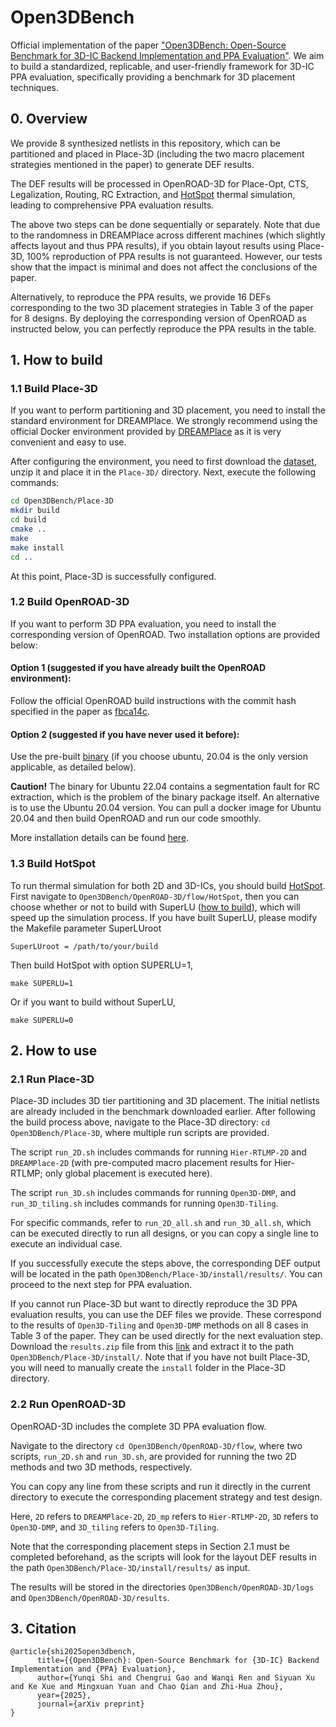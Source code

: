 # Open3DBench

Official implementation of the paper ["Open3DBench: Open-Source Benchmark for 3D-IC Backend Implementation and PPA Evaluation"](https://arxiv.org/abs/2503.12946). We aim to build a standardized, replicable, and user-friendly framework for 3D-IC PPA evaluation, specifically providing a benchmark for 3D placement techniques.

## 0. Overview

We provide 8 synthesized netlists in this repository, which can be partitioned and placed in Place-3D (including the two macro placement strategies mentioned in the paper) to generate DEF results.

The DEF results will be processed in OpenROAD-3D for Place-Opt, CTS, Legalization, Routing, RC Extraction, and [HotSpot](https://github.com/uvahotspot/HotSpot) thermal simulation, leading to comprehensive PPA evaluation results.

The above two steps can be done sequentially or separately. Note that due to the randomness in DREAMPlace across different machines (which slightly affects layout and thus PPA results), if you obtain layout results using Place-3D, 100% reproduction of PPA results is not guaranteed. However, our tests show that the impact is minimal and does not affect the conclusions of the paper. 

Alternatively, to reproduce the PPA results, we provide 16 DEFs corresponding to the two 3D placement strategies in Table 3 of the paper for 8 designs. By deploying the corresponding version of OpenROAD as instructed below, you can perfectly reproduce the PPA results in the table.

## 1. How to build

### 1.1 Build Place-3D

If you want to perform partitioning and 3D placement, you need to install the standard environment for DREAMPlace. We strongly recommend using the official Docker environment provided by [DREAMPlace](https://github.com/limbo018/DREAMPlace?tab=readme-ov-file#build-with-docker) as it is very convenient and easy to use.

After configuring the environment, you need to first download the [dataset](https://drive.google.com/file/d/15D2ge4FJsn4HP4o4AVzoQms6Xx-3ugZ0/view?usp=sharing), unzip it and place it in the `Place-3D/` directory. Next, execute the following commands:

```bash
cd Open3DBench/Place-3D
mkdir build
cd build
cmake ..
make
make install
cd ..
```

At this point, Place-3D is successfully configured.

### 1.2 Build OpenROAD-3D

If you want to perform 3D PPA evaluation, you need to install the corresponding version of OpenROAD. Two installation options are provided below:

#### Option 1 (suggested if you have already built the OpenROAD environment):

Follow the official OpenROAD build instructions with the commit hash specified in the paper as [fbca14c](https://github.com/The-OpenROAD-Project/OpenROAD/commit/fbca14c).

#### Option 2 (suggested if you have never used it before):

Use the pre-built [binary](https://github.com/Precision-Innovations/OpenROAD/releases/tag/2.0-17198-g8396d0866) (if you choose ubuntu, 20.04 is the only version applicable, as detailed below). 

**Caution!** The binary for Ubuntu 22.04 contains a segmentation fault for RC extraction, which is the problem of the binary package itself. An alternative is to use the Ubuntu 20.04 version. You can pull a docker image for Ubuntu 20.04 and then build OpenROAD and run our code smoothly.

More installation details can be found [here](https://openroad-flow-scripts.readthedocs.io/en/latest/user/BuildWithPrebuilt.html). 

### 1.3 Build HotSpot

To run thermal simulation for both 2D and 3D-ICs, you should build [HotSpot](https://github.com/uvahotspot/HotSpot). First navigate to `Open3DBench/OpenROAD-3D/flow/HotSpot`, then you can choose whether or not to build with SuperLU ([how to build](http://crd-legacy.lbl.gov/~xiaoye/SuperLU/)), which will speed up the simulation process. If you have built SuperLU, please modify the Makefile parameter SuperLUroot

```
SuperLUroot = /path/to/your/build
```

Then build HotSpot with option SUPERLU=1,

```
make SUPERLU=1
```

Or if you want to build without SuperLU,

```
make SUPERLU=0
```

## 2. How to use

### 2.1 Run Place-3D

Place-3D includes 3D tier partitioning and 3D placement. The initial netlists are already included in the benchmark downloaded earlier. After following the build process above, navigate to the Place-3D directory: `cd Open3DBench/Place-3D`, where multiple run scripts are provided.

The script `run_2D.sh` includes commands for running `Hier-RTLMP-2D` and `DREAMPlace-2D` (with pre-computed macro placement results for Hier-RTLMP; only global placement is executed here). 

The script `run_3D.sh` includes commands for running `Open3D-DMP`, and `run_3D_tiling.sh` includes commands for running `Open3D-Tiling`. 

For specific commands, refer to `run_2D_all.sh` and `run_3D_all.sh`, which can be executed directly to run all designs, or you can copy a single line to execute an individual case.

If you successfully execute the steps above, the corresponding DEF output will be located in the path `Open3DBench/Place-3D/install/results/`. You can proceed to the next step for PPA evaluation.

If you cannot run Place-3D but want to directly reproduce the 3D PPA evaluation results, you can use the DEF files we provide. These correspond to the results of `Open3D-Tiling` and `Open3D-DMP` methods on all 8 cases in Table 3 of the paper. They can be used directly for the next evaluation step. Download the `results.zip` file from this [link](https://drive.google.com/file/d/18RCp2zEz23TpSA8kvkA9XBfv-ZvzUub3/view?usp=sharing) and extract it to the path `Open3DBench/Place-3D/install/`. Note that if you have not built Place-3D, you will need to manually create the `install` folder in the Place-3D directory.

### 2.2 Run OpenROAD-3D

OpenROAD-3D includes the complete 3D PPA evaluation flow. 

Navigate to the directory `cd Open3DBench/OpenROAD-3D/flow`, where two scripts, `run_2D.sh` and `run_3D.sh`, are provided for running the two 2D methods and two 3D methods, respectively. 

You can copy any line from these scripts and run it directly in the current directory to execute the corresponding placement strategy and test design. 

Here, `2D` refers to `DREAMPlace-2D`, `2D_mp` refers to `Hier-RTLMP-2D`, `3D` refers to `Open3D-DMP`, and `3D_tiling` refers to `Open3D-Tiling`. 

Note that the corresponding placement steps in Section 2.1 must be completed beforehand, as the scripts will look for the layout DEF results in the path `Open3DBench/Place-3D/install/results/` as input. 

The results will be stored in the directories `Open3DBench/OpenROAD-3D/logs` and `Open3DBench/OpenROAD-3D/results`.

## 3. Citation

```
@article{shi2025open3dbench,
      title={{Open3DBench}: Open-Source Benchmark for {3D-IC} Backend Implementation and {PPA} Evaluation}, 
      author={Yunqi Shi and Chengrui Gao and Wanqi Ren and Siyuan Xu and Ke Xue and Mingxuan Yuan and Chao Qian and Zhi-Hua Zhou},
      year={2025},
      journal={arXiv preprint}
}
```